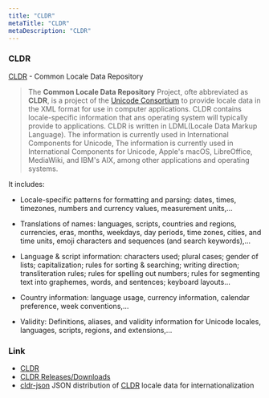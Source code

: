 ```yaml
---
title: "CLDR"
metaTitle: "CLDR"
metaDescription: "CLDR"
---
```


### CLDR

[CLDR](http://cldr.unicode.org/) - Common Locale Data Repository
> The **Common Locale Data Repository** Project, ofte abbreviated as **CLDR**, is a project of the [Unicode Consortium](https://en.wikipedia.org/wiki/Unicode_Consortium) to provide locale data in the XML format for use in computer applications. 
CLDR contains locale-specific information that ans operating system will typically provide to applications. CLDR is written in LDML(Locale Data Markup Language). 
The information is currently used in International Components for Unicode, The information is currently used in International Components for Unicode, Apple's macOS, LibreOffice, MediaWiki, and IBM's AIX, among other applications and operating systems.

It includes:

* Locale-specific patterns for formatting and parsing: dates, times, timezones, numbers and currency values, measurement units,… 

* Translations of names: languages, scripts, countries and regions, currencies, eras, months, weekdays, day periods, time zones, cities, and time units, emoji characters and sequences (and search keywords),…  

* Language & script information: characters used; plural cases; gender of lists; capitalization; rules for sorting & searching; writing direction; transliteration rules; rules for spelling out numbers; rules for segmenting text into graphemes, words, and sentences; keyboard layouts… 

* Country information: language usage, currency information, calendar preference, week conventions,…  

* Validity: Definitions, aliases, and validity information for Unicode locales, languages, scripts, regions, and extensions,…  

> 

### Link
* [CLDR](http://cldr.unicode.org/)
* [CLDR Releases/Downloads](https://sites.google.com/site/cldr/index/downloads)
* [cldr-json](https://github.com/unicode-org/cldr-json) JSON distribution of [CLDR](http://cldr.unicode.org/) locale data for internationalization